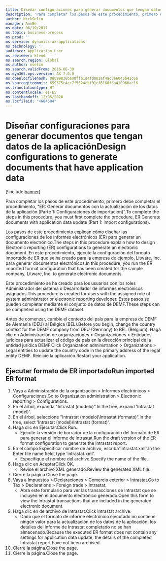 ```yaml
---
title: Diseñar configuraciones para generar documentos que tengan datos de la aplicación
description: 'Para completar los pasos de este procedimiento, primero debe completar el procedimiento, ER Generar documentos con la actualización de los datos de la aplicación (Parte 1: Configuraciones de importación)".'
author: NickSelin
manager: AnnBe
ms.date: 06/19/2017
ms.topic: business-process
ms.prod: ''
ms.service: dynamics-ax-applications
ms.technology: ''
audience: Application User
ms.reviewer: kfend
ms.search.region: Global
ms.author: nselin
ms.search.validFrom: 2016-06-30
ms.dyn365.ops.version: AX 7.0.0
ms.openlocfilehash: 0d099836ba00ffa1d4fd002af4ac3e6045b41c6a
ms.sourcegitcommit: 659375c4cc7f5524cbf91cf6160f6a410960ac16
ms.translationtype: HT
ms.contentlocale: es-ES
ms.lasthandoff: 12/05/2020
ms.locfileid: "4684604"
---
```

# <a name="design-configurations-to-generate-documents-that-have-application-data"></a><span data-ttu-id="fff59-103">Diseñar configuraciones para generar documentos que tengan datos de la aplicación</span><span class="sxs-lookup"><span data-stu-id="fff59-103">Design configurations to generate documents that have application data</span></span>

[!include [banner](../../includes/banner.md)]

<span data-ttu-id="fff59-104">Para completar los pasos de este procedimiento, primero debe completar el procedimiento, "ER: Generar documentos con la actualización de los datos de la aplicación (Parte 1: Configuraciones de importación)".</span><span class="sxs-lookup"><span data-stu-id="fff59-104">To complete the steps in this procedure, you must first complete the procedure, ER Generate documents with application data update (Part 1: Import configurations).</span></span>



<span data-ttu-id="fff59-105">Los pasos de este procedimiento explican cómo diseñar las configuraciones de los informes electrónicos (ER) para generar un documento electrónico.</span><span class="sxs-lookup"><span data-stu-id="fff59-105">The steps in this procedure explain how to design Electronic reporting (ER) configurations to generate an electronic document.</span></span> <span data-ttu-id="fff59-106">En este procedimiento, ejecute la configuración del formato importado de ER que se ha creado para la empresa de ejemplo, Litware, Inc. para generar documentos electrónicos.</span><span class="sxs-lookup"><span data-stu-id="fff59-106">In this procedure, you run the ER imported format configuration that has been created for the sample company, Litware, Inc. to generate electronic documents.</span></span>



<span data-ttu-id="fff59-107">Este procedimiento se ha creado para los usuarios con los roles Administrador del sistema o Desarrollador de informes electrónicos asignados.</span><span class="sxs-lookup"><span data-stu-id="fff59-107">This procedure is created for users with the assigned role of system administrator or electronic reporting developer.</span></span> <span data-ttu-id="fff59-108">Estos pasos se pueden completar mediante el conjunto de datos de DEMF.</span><span class="sxs-lookup"><span data-stu-id="fff59-108">These steps can be completed using the DEMF dataset.</span></span> 



<span data-ttu-id="fff59-109">Antes de comenzar, cambie el contexto del país para la empresa de DEMF de Alemania (DEU) al Bélgica (BEL).</span><span class="sxs-lookup"><span data-stu-id="fff59-109">Before you begin, change the country context for the DEMF company from DEU (Germany) to BEL (Belgium).</span></span> <span data-ttu-id="fff59-110">Haga clic en Administración de organizaciones > Organizaciones > Entidades jurídicas para actualizar el código de país en la dirección principal de la entidad jurídica DEMF.</span><span class="sxs-lookup"><span data-stu-id="fff59-110">Click Organization administration > Organizations > Legal entities to update the country code in the primary address of the legal entity DEMF.</span></span> <span data-ttu-id="fff59-111">Reinicie la aplicación.</span><span class="sxs-lookup"><span data-stu-id="fff59-111">Restart your application.</span></span>


## <a name="run-imported-er-format"></a><span data-ttu-id="fff59-112">Ejecutar formato de ER importado</span><span class="sxs-lookup"><span data-stu-id="fff59-112">Run imported ER format</span></span>
1. <span data-ttu-id="fff59-113">Vaya a Administración de la organización > Informes electrónicos > Configuraciones.</span><span class="sxs-lookup"><span data-stu-id="fff59-113">Go to Organization administration > Electronic reporting > Configurations.</span></span>
2. <span data-ttu-id="fff59-114">En el árbol, expanda "Intrastat (modelo)".</span><span class="sxs-lookup"><span data-stu-id="fff59-114">In the tree, expand 'Intrastat (model)'.</span></span>
3. <span data-ttu-id="fff59-115">En el árbol, seleccione "Intrastat (modelo)\Intrastat (formato)".</span><span class="sxs-lookup"><span data-stu-id="fff59-115">In the tree, select 'Intrastat (model)\Intrastat (format)'.</span></span>
4. <span data-ttu-id="fff59-116">Haga clic en Ejecutar.</span><span class="sxs-lookup"><span data-stu-id="fff59-116">Click Run.</span></span>
    * <span data-ttu-id="fff59-117">Ejecute la versión de borrador de la configuración del formato de ER para generar el informe de Intrastat.</span><span class="sxs-lookup"><span data-stu-id="fff59-117">Run the draft version of the ER format configuration to generate the Intrastat report.</span></span>  
5. <span data-ttu-id="fff59-118">En el campo Especificar nombre de archivo, escriba“intrastat.xml”.</span><span class="sxs-lookup"><span data-stu-id="fff59-118">In the Enter file name field, type 'intrastat.xml'.</span></span>
    * <span data-ttu-id="fff59-119">Especifique el nombre del archivo.</span><span class="sxs-lookup"><span data-stu-id="fff59-119">Specify the name of the file.</span></span>  
6. <span data-ttu-id="fff59-120">Haga clic en Aceptar</span><span class="sxs-lookup"><span data-stu-id="fff59-120">Click OK.</span></span>
    * <span data-ttu-id="fff59-121">Revise el archivo XML generado.</span><span class="sxs-lookup"><span data-stu-id="fff59-121">Review the generated XML file.</span></span>  
7. <span data-ttu-id="fff59-122">Cierre la página.</span><span class="sxs-lookup"><span data-stu-id="fff59-122">Close the page.</span></span>
8. <span data-ttu-id="fff59-123">Vaya a Impuestos > Declaraciones > Comercio exterior > Intrastat.</span><span class="sxs-lookup"><span data-stu-id="fff59-123">Go to Tax > Declarations > Foreign trade > Intrastat.</span></span>
    * <span data-ttu-id="fff59-124">Abra este formulario para ver las transacciones de Intrastat que se incluyen en el documento electrónico generado.</span><span class="sxs-lookup"><span data-stu-id="fff59-124">Open this form to view the Intrastat transactions that are included in the generated electronic document.</span></span>  
9. <span data-ttu-id="fff59-125">Haga clic en de archivo de Intrastat.</span><span class="sxs-lookup"><span data-stu-id="fff59-125">Click Intrastat archive.</span></span>
    * <span data-ttu-id="fff59-126">Dado que el formato de informe electrónico ejecutado no contiene ningún valor para la actualización de los datos de la aplicación, los detalles del informe de Intrastat completado no se han almacenado.</span><span class="sxs-lookup"><span data-stu-id="fff59-126">Because the executed ER format does not contain any settings for application data update, the details of the completed Intrastat report have not been archived.</span></span>  
10. <span data-ttu-id="fff59-127">Cierre la página.</span><span class="sxs-lookup"><span data-stu-id="fff59-127">Close the page.</span></span>
11. <span data-ttu-id="fff59-128">Cierre la página.</span><span class="sxs-lookup"><span data-stu-id="fff59-128">Close the page.</span></span>

